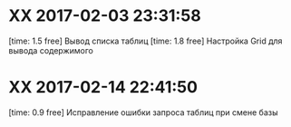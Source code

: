 
# XX 2017-02-03 23:31:58

[time: 1.5 free] Вывод списка таблиц
[time: 1.8 free] Настройка Grid для вывода содержимого

# XX 2017-02-14 22:41:50

[time: 0.9 free] Исправление ошибки запроса таблиц при смене базы
